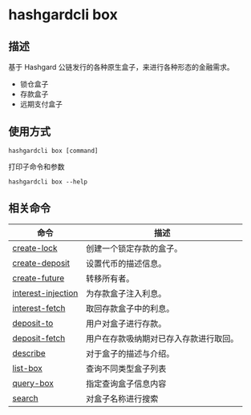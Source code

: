 # hashgardcli box

## 描述

基于 Hashgard 公链发行的各种原生盒子，来进行各种形态的金融需求。

- 锁仓盒子
- 存款盒子
- 远期支付盒子

## 使用方式

```shell
hashgardcli box [command]
```

打印子命令和参数

```
hashgardcli box --help
```

## 相关命令

| 命令                                        | 描述                                   |
| ------------------------------------------- | -------------------------------------- |
| [create-lock](create-lock.md)               | 创建一个锁定存款的盒子。               |
| [create-deposit](create-deposit.md)         | 设置代币的描述信息。                   |
| [create-future](create-future.md)           | 转移所有者。                           |
| [interest-injection](interest-injection.md) | 为存款盒子注入利息。                   |
| [interest-fetch](interest-fetch.md)         | 取回存款盒子中的利息。                 |
| [deposit-to](deposit-to.md)                 | 用户对盒子进行存款。                   |
| [deposit-fetch](deposit-fetch.md)           | 用户在存款吸纳期对已存入存款进行取回。 |
| [describe](describe.md)                     | 对于盒子的描述与介绍。                 |
| [list-box](list-box.md)                     | 查询不同类型盒子列表                   |
| [query-box](query-box.md)                   | 指定查询盒子信息内容                   |
| [search](search.md)                         | 对盒子名称进行搜索                     |

